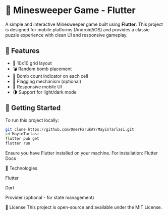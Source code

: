 # 🧨 Minesweeper Game - Flutter

A simple and interactive Minesweeper game built using **Flutter**. This project is designed for mobile platforms (Android/iOS) and provides a classic puzzle experience with clean UI and responsive gameplay.

## 📱 Features

- 🔢 10x10 grid layout
- 💣 Random bomb placement
- 🧠 Bomb count indicator on each cell
- 🚩 Flagging mechanism (optional)
- 📱 Responsive mobile UI
- 🌗 Support for light/dark mode

## 🚀 Getting Started

To run this project locally:

```bash
git clone https://github.com/OmerFarukAY/MayinTarlasi.git
cd MayinTarlasi
flutter pub get
flutter run
```
Ensure you have Flutter installed on your machine. For installation: Flutter Docs


🎯 Technologies

Flutter

Dart

Provider (optional - for state management)


📄 License
This project is open-source and available under the MIT License.


